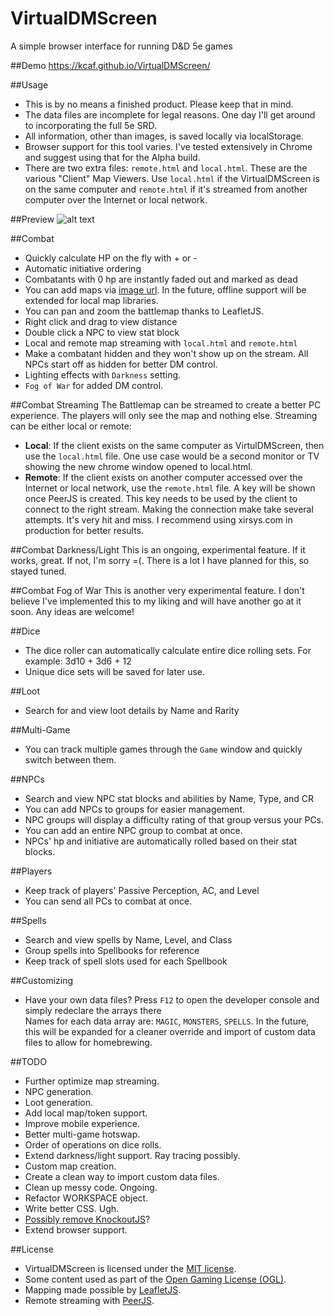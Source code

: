 # VirtualDMScreen
A simple browser interface for running D&D 5e games

##Demo
https://kcaf.github.io/VirtualDMScreen/

##Usage
- This is by no means a finished product. Please keep that in mind.
- The data files are incomplete for legal reasons. One day I'll get around to incorporating the full 5e SRD.
- All information, other than images, is saved locally via localStorage.  
- Browser support for this tool varies. I've tested extensively in Chrome and suggest using that for the Alpha build.
- There are two extra files: `remote.html` and `local.html`. These are the various "Client" Map Viewers. Use `local.html` if the VirtualDMScreen is on the same computer and `remote.html` if it's streamed from another computer over the Internet or local network.

##Preview
![alt text](https://i.imgur.com/9leuIOF.jpg "VirtualDMScreen")

##Combat
- Quickly calculate HP on the fly with + or -
- Automatic initiative ordering
- Combatants with 0 hp are instantly faded out and marked as dead
- You can add maps via [image url](https://reddit.com/r/battlemaps). In the future, offline support will be extended for local map libraries.
- You can pan and zoom the battlemap thanks to LeafletJS.
- Right click and drag to view distance
- Double click a NPC to view stat block
- Local and remote map streaming with `local.html` and `remote.html`
- Make a combatant hidden and they won't show up on the stream. All NPCs start off as hidden for better DM control.
- Lighting effects with `Darkness` setting.
- `Fog of War` for added DM control.

##Combat Streaming
The Battlemap can be streamed to create a better PC experience. The players will only see the map and nothing else. Streaming can be either local or remote:
- **Local**: If the client exists on the same computer as VirtulDMScreen, then use the `local.html` file. One use case would be a second monitor or TV showing the new chrome window opened to local.html.
- **Remote**: If the client exists on another computer accessed over the Internet or local network, use the `remote.html` file. A key will be shown once PeerJS is created. This key needs to be used by the client to connect to the right stream. Making the connection make take several attempts. It's very hit and miss. I recommend using xirsys.com in production for better results.

##Combat Darkness/Light
This is an ongoing, experimental feature. If it works, great. If not, I'm sorry =(. There is a lot I have planned for this, so stayed tuned.

##Combat Fog of War
This is another very experimental feature. I don't believe I've implemented this to my liking and will have another go at it soon. Any ideas are welcome!

##Dice
- The dice roller can automatically calculate entire dice rolling sets. For example: 3d10 + 3d6 + 12
- Unique dice sets will be saved for later use.

##Loot
- Search for and view loot details by Name and Rarity

##Multi-Game
- You can track multiple games through the `Game` window and quickly switch between them.

##NPCs
- Search and view NPC stat blocks and abilities by Name, Type, and CR
- You can add NPCs to groups for easier management.
- NPC groups will display a difficulty rating of that group versus your PCs.
- You can add an entire NPC group to combat at once.
- NPCs' hp and initiative are automatically rolled based on their stat blocks.

##Players
- Keep track of players' Passive Perception, AC, and Level
- You can send all PCs to combat at once.

##Spells
- Search and view spells by Name, Level, and Class
- Group spells into Spellbooks for reference
- Keep track of spell slots used for each Spellbook

##Customizing
- Have your own data files? Press `F12` to open the developer console and simply redeclare the arrays there  
Names for each data array are: `MAGIC`, `MONSTERS`, `SPELLS`. In the future, this will be expanded for a cleaner override and import of custom data files to allow for homebrewing.

##TODO
- Further optimize map streaming.
- NPC generation.
- Loot generation.
- Add local map/token support.
- Improve mobile experience.
- Better multi-game hotswap.
- Order of operations on dice rolls.
- Extend darkness/light support. Ray tracing possibly.
- Custom map creation.
- Create a clean way to import custom data files.
- Clean up messy code. Ongoing.
- Refactor WORKSPACE object.
- Write better CSS. Ugh.
- [Possibly remove KnockoutJS](https://www.youtube.com/watch?v=MH7KYmGnj40)?
- Extend browser support.

##License
- VirtualDMScreen is licensed under the [MIT license](https://opensource.org/licenses/MIT).
- Some content used as part of the [Open Gaming License (OGL)](http://dnd.wizards.com/articles/features/systems-reference-document-srd).
- Mapping made possible by [LeafletJS](http://leafletjs.com).
- Remote streaming with [PeerJS](http://peerjs.com).